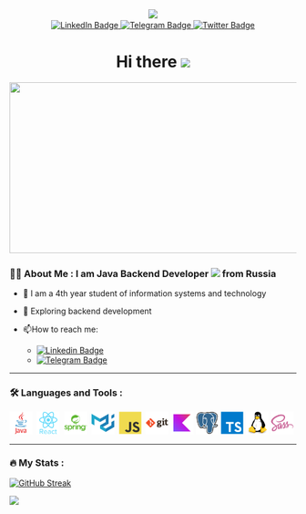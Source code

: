 <div id="header" align="center">
    <img src="https://media.giphy.com/media/M9gbBd9nbDrOTu1Mqx/giphy.gif" width="100" />
</div>
<div id="badges" align="center">
    <a href="https://www.linkedin.com/in/alexey-ryzhkov-777425233/">
        <img src="https://img.shields.io/badge/LinkedIn-blue?style=for-the-badge&logo=linkedin&logoColor=white"
            alt="LinkedIn Badge" alt="LinkedIn Badge" />
    </a>
    <a href="https://t.me/ryzhkovAlexey">
        <img src="https://img.shields.io/badge/Telegram-blue?style=for-the-badge&logo=telegram&logoColor=white"
            alt="Telegram Badge" />
    </a>
    <a href="https://twitter.com/AlexeyRyzhkov_">
        <img src="https://img.shields.io/badge/Twitter-blue?style=for-the-badge&logo=twitter&logoColor=white"
            alt="Twitter Badge" />
    </a>
</div>
<img src="https://komarev.com/ghpvc/?username=RyjkovAlexey&style=flat-square&color=blue" alt="" align="right"/>
<h1 align="center">
    Hi there
    <img src="https://media.giphy.com/media/hvRJCLFzcasrR4ia7z/giphy.gif" width="30px" />
</h1>
<div align="center">
  <img src="https://media.giphy.com/media/dWesBcTLavkZuG35MI/giphy.gif" width="600" height="300"/>
</div>

### :man_technologist: About Me : I am Java Backend Developer <img src="https://media.giphy.com/media/WUlplcMpOCEmTGBtBW/giphy.gif" width="30"> from Russia

- :telescope: I am a 4th year student of information systems and technology

- :seedling: Exploring backend development

- :mailbox:How to reach me: 
  - [![Linkedin Badge](https://img.shields.io/badge/-alexey-blue?style=flat&logo=Linkedin&logoColor=white)](https://www.linkedin.com/in/alexey-ryzhkov-777425233/)
  - [![Telegram Badge](https://img.shields.io/badge/-@ryzhkovAlexey-blue?style=flat&logo=Telegram&logoColor=white)](https://t.me/ryzhkovAlexey)

---

### :hammer_and_wrench: Languages and Tools :
<div>
    <img src="https://github.com/devicons/devicon/blob/master/icons/java/java-original-wordmark.svg" title="Java" alt="Java" width="40" height="40"/>&nbsp;
  <img src="https://github.com/devicons/devicon/blob/master/icons/react/react-original-wordmark.svg" title="React" alt="React" width="40" height="40"/>&nbsp;
  <img src="https://github.com/devicons/devicon/blob/master/icons/spring/spring-original-wordmark.svg" title="Spring" alt="Spring" width="40" height="40"/>&nbsp;
  <img src="https://github.com/devicons/devicon/blob/master/icons/materialui/materialui-original.svg" title="Material UI" alt="Material UI" width="40" height="40"/>&nbsp;
  <img src="https://github.com/devicons/devicon/blob/master/icons/javascript/javascript-original.svg" title="JavaScript" alt="JavaScript" width="40" height="40"/>&nbsp;
  <img src="https://github.com/devicons/devicon/blob/master/icons/git/git-original-wordmark.svg" title="Git" **alt="Git" width="40" height="40"/>
  <img src="https://github.com/devicons/devicon/blob/master/icons/kotlin/kotlin-original.svg" title="Kotlin" **alt="Kotlin" width="40" height="40"/>
  <img src="https://github.com/devicons/devicon/blob/master/icons/postgresql/postgresql-original.svg" title="Postgres" **alt="Postgres" width="40" height="40"/>
  <img src="https://github.com/devicons/devicon/blob/master/icons/typescript/typescript-original.svg" title="Typescript" **alt="Typescript" width="40" height="40"/>
  <img src="https://github.com/devicons/devicon/blob/master/icons/linux/linux-original.svg" title="Linux" **alt="Linux" width="40" height="40"/>
  <img src="https://github.com/devicons/devicon/blob/master/icons/sass/sass-original.svg" title="Sass" **alt="Sass" width="40" height="40"/>
</div>

---

### :fire: My Stats :

[![GitHub Streak](https://streak-stats.demolab.com?user=RyjkovAlexey&theme=dracula&hide_border=true)](https://git.io/streak-stats)

<img src="https://github-profile-trophy.vercel.app/?username=RyjkovAlexey&theme=onedark&no-bg=true" />
